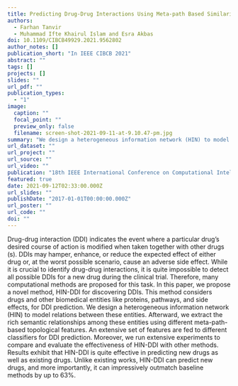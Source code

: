 ```yaml
---
title: Predicting Drug-Drug Interactions Using Meta-path Based Similarities
authors:
  - Farhan Tanvir
  - Muhammad Ifte Khairul Islam and Esra Akbas
doi: 10.1109/CIBCB49929.2021.9562802
author_notes: []
publication_short: "In IEEE CIBCB 2021"
abstract: ""
tags: []
projects: []
slides: ""
url_pdf: ""
publication_types:
  - "1"
image:
  caption: ""
  focal_point: ""
  preview_only: false
  filename: screen-shot-2021-09-11-at-9.10.47-pm.jpg
summary: "We design a heterogeneous information network (HIN) to model relations between these entities. Afterward, we extract the rich semantic relationships among these entities using different meta-path-based topological features. An extensive set of features are fed to different classifiers."
url_dataset: ""
url_project: ""
url_source: ""
url_video: ""
publication: "18th IEEE International Conference on Computational Intelligence in Bioinformatics and Computational Biology"
featured: true
date: 2021-09-12T02:33:00.000Z
url_slides: ""
publishDate: "2017-01-01T00:00:00.000Z"
url_poster: ""
url_code: ""
doi: ""
---
```

Drug-drug interaction (DDI) indicates the event where a particular drug’s desired course of action is modified
when taken together with other drugs (s). DDIs may hamper, enhance, or reduce the expected effect of either drug or, at the worst possible scenario, cause an adverse side effect. While it is crucial to identify drug-drug interactions, it is quite impossible to detect all possible DDIs for a new drug during the clinical trial. Therefore, many computational methods are proposed for this task. In this paper, we propose a novel method, HIN-DDI
for discovering DDIs. This method considers drugs and other biomedical entities like proteins, pathways, and side effects, for DDI prediction. We design a heterogeneous information network (HIN) to model relations between these entities. Afterward, we extract the rich semantic relationships among these entities using different meta-path-based topological features. An extensive set of features are fed to different classifiers for DDI prediction. Moreover, we run extensive experiments to compare and evaluate the effectiveness of HIN-DDI with other methods. Results exhibit that HIN-DDI is quite effective in predicting new drugs as well as existing drugs. Unlike existing works, HIN-DDI can predict new drugs, and more importantly, it can impressively outmatch baseline methods by up to 63%.
